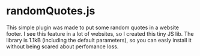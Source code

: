 # randomQuotes.js

This simple plugin was made to put some random quotes in a website footer. 
I see this feature in a lot of websites, so I created this tiny JS lib.
The library is 1.1kB (including the default parameters), so you can easly
install it without being scared about perfomance loss.